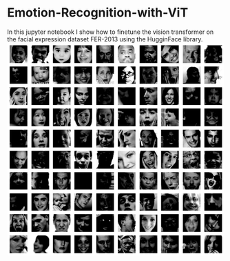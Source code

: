 # Emotion-Recognition-with-ViT
In this jupyter notebook I show how to finetune the vision transformer on the facial expression dataset FER-2013 using the HugginFace library.
![examples of facial expressions](dataset_examples.png)
